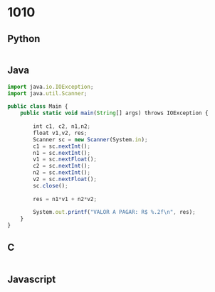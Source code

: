 

# 1010

## Python
```python

```

## Java
```javascript
import java.io.IOException;
import java.util.Scanner;
 
public class Main {
    public static void main(String[] args) throws IOException {
 
        int c1, c2, n1,n2;
        float v1,v2, res;
        Scanner sc = new Scanner(System.in);
        c1 = sc.nextInt();
        n1 = sc.nextInt();
        v1 = sc.nextFloat();
        c2 = sc.nextInt();
        n2 = sc.nextInt();
        v2 = sc.nextFloat();
        sc.close();
        
        res = n1*v1 + n2*v2;
        
        System.out.printf("VALOR A PAGAR: R$ %.2f\n", res);
    }
}
```

## C
```c

```

## Javascript
```javascript

```